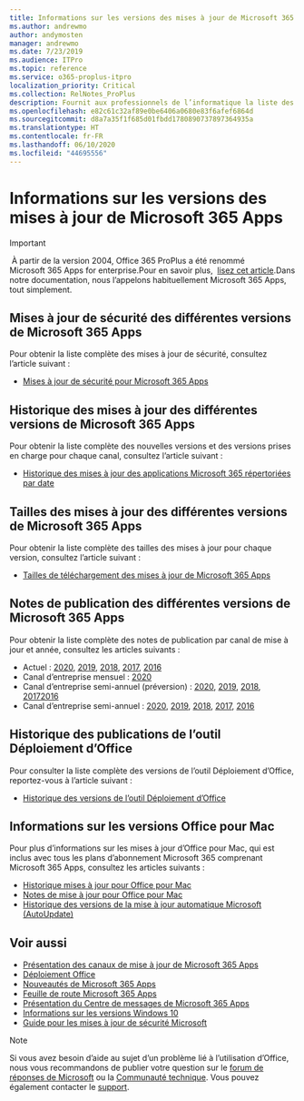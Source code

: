 ```yaml
---
title: Informations sur les versions des mises à jour de Microsoft 365 Apps
ms.author: andrewmo
author: andymosten
manager: andrewmo
ms.date: 7/23/2019
ms.audience: ITPro
ms.topic: reference
ms.service: o365-proplus-itpro
localization_priority: Critical
ms.collection: RelNotes_ProPlus
description: Fournit aux professionnels de l’informatique la liste des dernières versions de Microsoft 365 Apps pour les différents canaux de mise à jour ainsi que des liens d’accès aux notes de publication et à l’historique des mises à jour
ms.openlocfilehash: e82c61c32af89e0be6406a0680e83f6afef6864d
ms.sourcegitcommit: d8a7a35f1f685d01fbdd1780890737897364935a
ms.translationtype: HT
ms.contentlocale: fr-FR
ms.lasthandoff: 06/10/2020
ms.locfileid: "44695556"
---
```

# <a name="release-information-for-updates-to-microsoft-365-apps"></a>Informations sur les versions des mises à jour de Microsoft 365 Apps


> [!IMPORTANT]
> À partir de la version 2004, Office 365 ProPlus a été renommé Microsoft 365 Apps for enterprise.Pour en savoir plus,  [lisez cet article](https://go.microsoft.com/fwlink/p/?linkid=2123420).Dans notre documentation, nous l’appelons habituellement Microsoft 365 Apps, tout simplement.


## <a name="security-updates-for-microsoft-365-apps-releases"></a>Mises à jour de sécurité des différentes versions de Microsoft 365 Apps

Pour obtenir la liste complète des mises à jour de sécurité, consultez l’article suivant :
 - [Mises à jour de sécurité pour Microsoft 365 Apps](microsoft365-apps-security-updates.md)


## <a name="update-history-for-microsoft-365-apps-releases"></a>Historique des mises à jour des différentes versions de Microsoft 365 Apps

Pour obtenir la liste complète des nouvelles versions et des versions prises en charge pour chaque canal, consultez l’article suivant :

- [Historique des mises à jour des applications Microsoft 365 répertoriées par date](update-history-microsoft365-apps-by-date.md)


 ## <a name="update-sizes-for-microsoft-365-apps-releases"></a>Tailles des mises à jour des différentes versions de Microsoft 365 Apps

Pour obtenir la liste complète des tailles des mises à jour pour chaque version, consultez l’article suivant :
 - [Tailles de téléchargement des mises à jour de Microsoft 365 Apps](download-sizes-microsoft365-apps-updates.md)

## <a name="release-notes-for-microsoft-365-apps-releases"></a>Notes de publication des différentes versions de Microsoft 365 Apps

Pour obtenir la liste complète des notes de publication par canal de mise à jour et année, consultez les articles suivants :
 - Actuel : [2020](current-channel.md), [2019](monthly-channel-2019.md), [2018](monthly-channel-2018.md), [2017](monthly-channel-2017.md), [2016](monthly-channel-2016.md)
 - Canal d’entreprise mensuel : [2020](monthly-enterprise-channel.md)
 - Canal d’entreprise semi-annuel (préversion) : [2020](semi-annual-enterprise-channel-preview.md), [2019](semi-annual-channel-targeted-2019.md), [2018](semi-annual-channel-targeted-2018.md), [2017](semi-annual-channel-targeted-2017.md)[2016](semi-annual-channel-targeted-2016.md)
 - Canal d’entreprise semi-annuel : [2020](semi-annual-enterprise-channel.md), [2019](semi-annual-channel-2019.md), [2018](semi-annual-channel-2018.md), [2017](semi-annual-channel-2017.md), [2016](semi-annual-channel-2016.md)

 ## <a name="release-history-for-office-deployment-tool"></a>Historique des publications de l’outil Déploiement d’Office
 Pour consulter la liste complète des versions de l’outil Déploiement d’Office, reportez-vous à l’article suivant :
 - [Historique des versions de l’outil Déploiement d’Office](ODT-release-history.md)

## <a name="office-for-mac-release-information"></a>Informations sur les versions Office pour Mac

Pour plus d’informations sur les mises à jour d’Office pour Mac, qui est inclus avec tous les plans d’abonnement Microsoft 365 comprenant Microsoft 365 Apps, consultez les articles suivants :
 - [Historique mises à jour pour Office pour Mac](update-history-office-for-mac.md)
 - [Notes de mise à jour pour Office pour Mac](release-notes-office-for-mac.md)
 - [Historique des versions de la mise à jour automatique Microsoft (AutoUpdate)](release-history-microsoft-autoupdate.md)


## <a name="related-topics"></a>Voir aussi

- [Présentation des canaux de mise à jour de Microsoft 365 Apps](https://docs.microsoft.com/deployoffice/overview-of-update-channels-for-office-365-proplus)
- [Déploiement Office](https://docs.microsoft.com/deployoffice/)
- [Nouveautés de Microsoft 365 Apps](https://support.office.com/article/95c8d81d-08ba-42c1-914f-bca4603e1426)
- [Feuille de route Microsoft 365 Apps](https://products.office.com/business/office-365-roadmap)
- [Présentation du Centre de messages de Microsoft 365 Apps](https://support.office.com/article/38fb3333-bfcc-4340-a37b-deda509c2093)
- [Informations sur les versions Windows 10](https://www.microsoft.com/itpro/windows-10/release-information)
- [Guide pour les mises à jour de sécurité Microsoft](https://portal.msrc.microsoft.com/)

> [!NOTE]
> Si vous avez besoin d’aide au sujet d’un problème lié à l’utilisation d’Office, nous vous recommandons de publier votre question sur le [forum de réponses de Microsoft](https://answers.microsoft.com/) ou la [Communauté technique](https://techcommunity.microsoft.com/). Vous pouvez également contacter le [support](https://support.microsoft.com/contactus).
